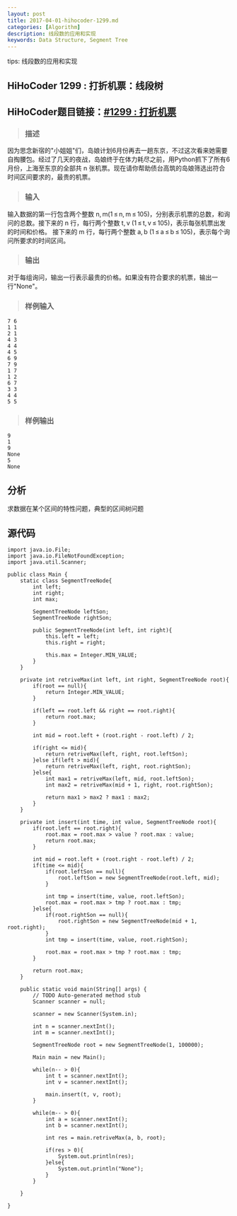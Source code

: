 ```yaml
---
layout: post
title: 2017-04-01-hihocoder-1299.md
categories: [Algorithm]
description: 线段数的应用和实现
keywords: Data Structure, Segment Tree
---
```


tips: 线段数的应用和实现

## HiHoCoder 1299 : 打折机票：线段树
## HiHoCoder题目链接：[#1299 : 打折机票](http://hihocoder.com/problemset/problem/1299)
>### 描述
 因为思念新宿的"小姐姐"们，岛娘计划6月份再去一趟东京，不过这次看来她需要自掏腰包。经过了几天的夜战，岛娘终于在体力耗尽之前，用Python抓下了所有6月份，上海至东京的全部共 n 张机票。现在请你帮助债台高筑的岛娘筛选出符合时间区间要求的，最贵的机票。
>### 输入
输入数据的第一行包含两个整数 n, m(1 ≤ n, m ≤ 105)，分别表示机票的总数，和询问的总数。接下来的 n 行，每行两个整数 t, v (1 ≤ t, v ≤ 105)，表示每张机票出发的时间和价格。 接下来的 m 行，每行两个整数 a, b (1 ≤ a ≤ b ≤ 105)，表示每个询问所要求的时间区间。
>### 输出
对于每组询问，输出一行表示最贵的价格。如果没有符合要求的机票，输出一行"None"。
>### 样例输入
>
    7 6
    1 1
    2 1
    4 3
    4 4
    4 5
    6 9
    7 9
    1 7
    1 2
    6 7
    3 3
    4 4
    5 5

>### 样例输出
>
    9
    1
    9
    None
    5
    None



## 分析
求数据在某个区间的特性问题，典型的区间树问题

## 源代码

	import java.io.File;
	import java.io.FileNotFoundException;
	import java.util.Scanner;
	
	public class Main {
		static class SegmentTreeNode{
			int left;
			int right;
			int max;
			
			SegmentTreeNode leftSon;
			SegmentTreeNode rightSon;
			
			public SegmentTreeNode(int left, int right){
				this.left = left;
				this.right = right;
				
				this.max = Integer.MIN_VALUE;
			}
		}
		
		private int retriveMax(int left, int right, SegmentTreeNode root){
			if(root == null){
				return Integer.MIN_VALUE;
			}
			
			if(left == root.left && right == root.right){
				return root.max;
			}
			
			int mid = root.left + (root.right - root.left) / 2;
			
			if(right <= mid){
				return retriveMax(left, right, root.leftSon);
			}else if(left > mid){
				return retriveMax(left, right, root.rightSon);
			}else{
				int max1 = retriveMax(left, mid, root.leftSon);
				int max2 = retriveMax(mid + 1, right, root.rightSon);
				
				return max1 > max2 ? max1 : max2;
			}
		}
		
		private int insert(int time, int value, SegmentTreeNode root){
			if(root.left == root.right){
				root.max = root.max > value ? root.max : value;
				return root.max;
			}
			
			int mid = root.left + (root.right - root.left) / 2;
			if(time <= mid){
				if(root.leftSon == null){
					root.leftSon = new SegmentTreeNode(root.left, mid);
				}
				
				int tmp = insert(time, value, root.leftSon);
				root.max = root.max > tmp ? root.max : tmp;
			}else{
				if(root.rightSon == null){
					root.rightSon = new SegmentTreeNode(mid + 1, root.right);
				}
				int tmp = insert(time, value, root.rightSon);
				
				root.max = root.max > tmp ? root.max : tmp;
			}
			
			return root.max;
		}
	
		public static void main(String[] args) {
			// TODO Auto-generated method stub
			Scanner scanner = null;
			
			scanner = new Scanner(System.in);
			
			int n = scanner.nextInt();
			int m = scanner.nextInt();
			
			SegmentTreeNode root = new SegmentTreeNode(1, 100000);
			
			Main main = new Main();
			
			while(n-- > 0){
				int t = scanner.nextInt();
				int v = scanner.nextInt();
				
				main.insert(t, v, root);
			}
			
			while(m-- > 0){
				int a = scanner.nextInt();
				int b = scanner.nextInt();
				
				int res = main.retriveMax(a, b, root);
				
				if(res > 0){
					System.out.println(res);
				}else{
					System.out.println("None");
				}
			}
	
		}
	
	}

